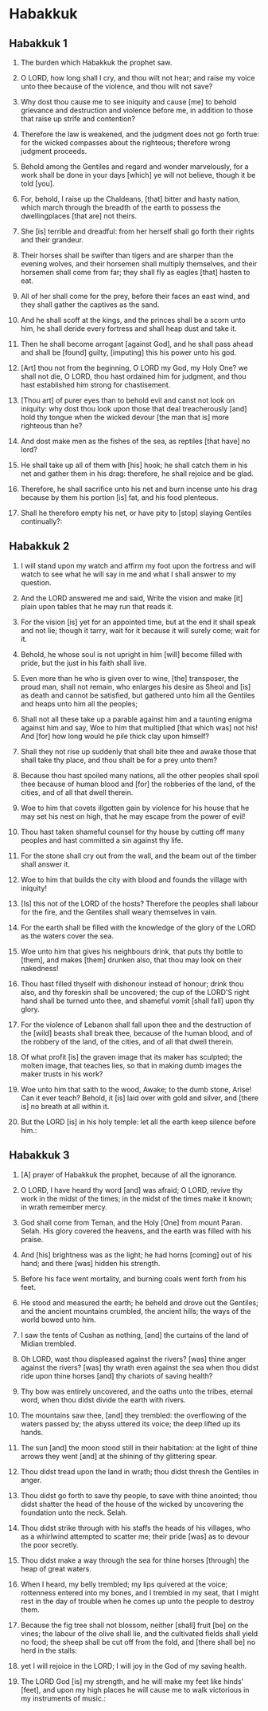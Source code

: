 # Habakkuk

## Habakkuk 1

1. The burden which Habakkuk the prophet saw.

2. O LORD, how long shall I cry, and thou wilt not hear; and raise my voice unto thee because of the violence, and thou wilt not save?

3. Why dost thou cause me to see iniquity and cause [me] to behold grievance and destruction and violence before me, in addition to those that raise up strife and contention?

4. Therefore the law is weakened, and the judgment does not go forth true: for the wicked compasses about the righteous; therefore wrong judgment proceeds.

5. Behold among the Gentiles and regard and wonder marvelously, for a work shall be done in your days [which] ye will not believe, though it be told [you].

6. For, behold, I raise up the Chaldeans, [that] bitter and hasty nation, which march through the breadth of the earth to possess the dwellingplaces [that are] not theirs.

7. She [is] terrible and dreadful: from her herself shall go forth their rights and their grandeur.

8. Their horses shall be swifter than tigers and are sharper than the evening wolves, and their horsemen shall multiply themselves, and their horsemen shall come from far; they shall fly as eagles [that] hasten to eat.

9. All of her shall come for the prey, before their faces an east wind, and they shall gather the captives as the sand.

10. And he shall scoff at the kings, and the princes shall be a scorn unto him, he shall deride every fortress and shall heap dust and take it.

11. Then he shall become arrogant [against God], and he shall pass ahead and shall be [found] guilty, [imputing] this his power unto his god.

12. [Art] thou not from the beginning, O LORD my God, my Holy One? we shall not die, O LORD, thou hast ordained him for judgment, and thou hast established him strong for chastisement.

13. [Thou art] of purer eyes than to behold evil and canst not look on iniquity: why dost thou look upon those that deal treacherously [and] hold thy tongue when the wicked devour [the man that is] more righteous than he?

14. And dost make men as the fishes of the sea, as reptiles [that have] no lord?

15. He shall take up all of them with [his] hook; he shall catch them in his net and gather them in his drag: therefore, he shall rejoice and be glad.

16. Therefore, he shall sacrifice unto his net and burn incense unto his drag because by them his portion [is] fat, and his food plenteous.

17. Shall he therefore empty his net, or have pity to [stop] slaying Gentiles continually?:

## Habakkuk 2

1. I will stand upon my watch and affirm my foot upon the fortress and will watch to see what he will say in me and what I shall answer to my question.

2. And the LORD answered me and said, Write the vision and make [it] plain upon tables that he may run that reads it.

3. For the vision [is] yet for an appointed time, but at the end it shall speak and not lie; though it tarry, wait for it because it will surely come; wait for it.

4. Behold, he whose soul is not upright in him [will] become filled with pride, but the just in his faith shall live.

5. Even more than he who is given over to wine, [the] transposer, the proud man, shall not remain, who enlarges his desire as Sheol and [is] as death and cannot be satisfied, but gathered unto him all the Gentiles and heaps unto him all the peoples;

6. Shall not all these take up a parable against him and a taunting enigma against him and say, Woe to him that multiplied [that which was] not his! And [for] how long would he pile thick clay upon himself?

7. Shall they not rise up suddenly that shall bite thee and awake those that shall take thy place, and thou shalt be for a prey unto them?

8. Because thou hast spoiled many nations, all the other peoples shall spoil thee because of human blood and [for] the robberies of the land, of the cities, and of all that dwell therein.

9. Woe to him that covets illgotten gain by violence for his house that he may set his nest on high, that he may escape from the power of evil!

10. Thou hast taken shameful counsel for thy house by cutting off many peoples and hast committed a sin against thy life.

11. For the stone shall cry out from the wall, and the beam out of the timber shall answer it.

12. Woe to him that builds the city with blood and founds the village with iniquity!

13. [Is] this not of the LORD of the hosts? Therefore the peoples shall labour for the fire, and the Gentiles shall weary themselves in vain.

14. For the earth shall be filled with the knowledge of the glory of the LORD as the waters cover the sea.

15. Woe unto him that gives his neighbours drink, that puts thy bottle to [them], and makes [them] drunken also, that thou may look on their nakedness!

16. Thou hast filled thyself with dishonour instead of honour; drink thou also, and thy foreskin shall be uncovered; the cup of the LORD'S right hand shall be turned unto thee, and shameful vomit [shall fall] upon thy glory.

17. For the violence of Lebanon shall fall upon thee and the destruction of the [wild] beasts shall break thee, because of the human blood, and of the robbery of the land, of the cities, and of all that dwell therein.

18. Of what profit [is] the graven image that its maker has sculpted; the molten image, that teaches lies, so that in making dumb images the maker trusts in his work?

19. Woe unto him that saith to the wood, Awake; to the dumb stone, Arise! Can it ever teach? Behold, it [is] laid over with gold and silver, and [there is] no breath at all within it.

20. But the LORD [is] in his holy temple: let all the earth keep silence before him.:

## Habakkuk 3

1. [A] prayer of Habakkuk the prophet, because of all the ignorance.

2. O LORD, I have heard thy word [and] was afraid; O LORD, revive thy work in the midst of the times; in the midst of the times make it known; in wrath remember mercy.

3. God shall come from Teman, and the Holy [One] from mount Paran. Selah. His glory covered the heavens, and the earth was filled with his praise.

4. And [his] brightness was as the light; he had horns [coming] out of his hand; and there [was] hidden his strength.

5. Before his face went mortality, and burning coals went forth from his feet.

6. He stood and measured the earth; he beheld and drove out the Gentiles; and the ancient mountains crumbled, the ancient hills; the ways of the world bowed unto him.

7. I saw the tents of Cushan as nothing, [and] the curtains of the land of Midian trembled.

8. Oh LORD, wast thou displeased against the rivers? [was] thine anger against the rivers? [was] thy wrath even against the sea when thou didst ride upon thine horses [and] thy chariots of saving health?

9. Thy bow was entirely uncovered, and the oaths unto the tribes, eternal word, when thou didst divide the earth with rivers.

10. The mountains saw thee, [and] they trembled: the overflowing of the waters passed by; the abyss uttered its voice; the deep lifted up its hands.

11. The sun [and] the moon stood still in their habitation: at the light of thine arrows they went [and] at the shining of thy glittering spear.

12. Thou didst tread upon the land in wrath; thou didst thresh the Gentiles in anger.

13. Thou didst go forth to save thy people, to save with thine anointed; thou didst shatter the head of the house of the wicked by uncovering the foundation unto the neck. Selah.

14. Thou didst strike through with his staffs the heads of his villages, who as a whirlwind attempted to scatter me; their pride [was] as to devour the poor secretly.

15. Thou didst make a way through the sea for thine horses [through] the heap of great waters.

16. When I heard, my belly trembled; my lips quivered at the voice; rottenness entered into my bones, and I trembled in my seat, that I might rest in the day of trouble when he comes up unto the people to destroy them.

17. Because the fig tree shall not blossom, neither [shall] fruit [be] on the vines; the labour of the olive shall lie, and the cultivated fields shall yield no food; the sheep shall be cut off from the fold, and [there shall be] no herd in the stalls:

18. yet I will rejoice in the LORD; I will joy in the God of my saving health.

19. The LORD God [is] my strength, and he will make my feet like hinds' [feet], and upon my high places he will cause me to walk victorious in my instruments of music.:

